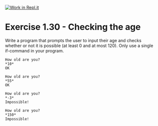 [![Work in Repl.it](https://classroom.github.com/assets/work-in-replit-14baed9a392b3a25080506f3b7b6d57f295ec2978f6f33ec97e36a161684cbe9.svg)](https://classroom.github.com/online_ide?assignment_repo_id=5483955&assignment_repo_type=AssignmentRepo)
# Exercise 1.30 - Checking the age

Write a program that prompts the user to input their age and checks whether or not it is possible (at least 0 and at most 120). Only use a single if-command in your program.

```plaintext
How old are you? 
*10*
OK
```

```plaintext
How old are you? 
*55*
OK
```

```plaintext
How old are you? 
*-3*
Impossible!
```

```plaintext
How old are you? 
*150*
Impossible!
```
